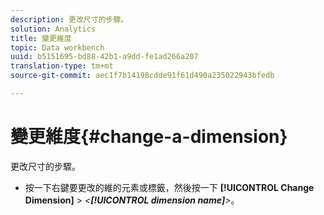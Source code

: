 ```yaml
---
description: 更改尺寸的步驟。
solution: Analytics
title: 變更維度
topic: Data workbench
uuid: b5151695-bd88-42b1-a9dd-fe1ad266a207
translation-type: tm+mt
source-git-commit: aec1f7b14198cdde91f61d490a235022943bfedb

---
```



# 變更維度{#change-a-dimension}

更改尺寸的步驟。

* 按一下右鍵要更改的維的元素或標籤，然後按一下 **[!UICONTROL Change Dimension]** > *&lt;**[!UICONTROL dimension name]**>*。

